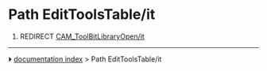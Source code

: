 # Path EditToolsTable/it
1.  REDIRECT [CAM_ToolBitLibraryOpen/it](CAM_ToolBitLibraryOpen/it.md)



---
⏵ [documentation index](../README.md) > Path EditToolsTable/it
